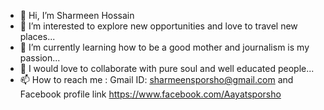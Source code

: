 - 👋 Hi, I’m Sharmeen Hossain
- 👀 I’m interested to explore new opportunities and love to travel new places...
- 🌱 I’m currently learning how to be a good mother and journalism is my passion...
- 💞️ I would love to collaborate with pure soul and well educated people...
- 📫 How to reach me : Gmail ID: sharmeensporsho@gmail.com and Facebook profile link https://www.facebook.com/Aayatsporsho

<!---sharmeensporsho/ is a ✨ special ✨ repository because its `README.md` (this file) appears on your GitHub profile.
You can click the Preview link to take a look at your changes.
--->
